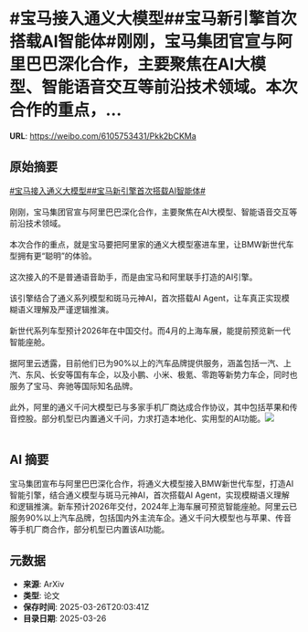 # #宝马接入通义大模型##宝马新引擎首次搭载AI智能体#刚刚，宝马集团官宣与阿里巴巴深化合作，主要聚焦在AI大模型、智能语音交互等前沿技术领域。本次合作的重点，...

**URL**: https://weibo.com/6105753431/Pkk2bCKMa

## 原始摘要

<a href="https://m.weibo.cn/search?containerid=231522type%3D1%26t%3D10%26q%3D%23%E5%AE%9D%E9%A9%AC%E6%8E%A5%E5%85%A5%E9%80%9A%E4%B9%89%E5%A4%A7%E6%A8%A1%E5%9E%8B%23&amp;extparam=%23%E5%AE%9D%E9%A9%AC%E6%8E%A5%E5%85%A5%E9%80%9A%E4%B9%89%E5%A4%A7%E6%A8%A1%E5%9E%8B%23" data-hide=""><span class="surl-text">#宝马接入通义大模型#</span></a><a href="https://m.weibo.cn/search?containerid=231522type%3D1%26t%3D10%26q%3D%23%E5%AE%9D%E9%A9%AC%E6%96%B0%E5%BC%95%E6%93%8E%E9%A6%96%E6%AC%A1%E6%90%AD%E8%BD%BDAI%E6%99%BA%E8%83%BD%E4%BD%93%23&amp;extparam=%23%E5%AE%9D%E9%A9%AC%E6%96%B0%E5%BC%95%E6%93%8E%E9%A6%96%E6%AC%A1%E6%90%AD%E8%BD%BDAI%E6%99%BA%E8%83%BD%E4%BD%93%23" data-hide=""><span class="surl-text">#宝马新引擎首次搭载AI智能体#</span></a><br><br>刚刚，宝马集团官宣与阿里巴巴深化合作，主要聚焦在AI大模型、智能语音交互等前沿技术领域。<br><br>本次合作的重点，就是宝马要把阿里家的通义大模型塞进车里，让BMW新世代车型拥有更“聪明”的体验。<br><br>这次接入的不是普通语音助手，而是由宝马和阿里联手打造的AI引擎。<br><br>该引擎结合了通义系列模型和斑马元神AI，首次搭载AI Agent，让车真正实现模糊语义理解及严谨逻辑推演。<br><br>新世代系列车型预计2026年在中国交付。而4月的上海车展，能提前预览新一代智能座舱。<br><br>据阿里云透露，目前他们已为90%以上的汽车品牌提供服务，涵盖包括一汽、上汽、东风、长安等国有车企，以及小鹏、小米、极氪、零跑等新势力车企，同时也服务了宝马、奔驰等国际知名品牌。<br><br>此外，阿里的通义千问大模型已与多家手机厂商达成合作协议，其中包括苹果和传音控股。部分机型已内置通义千问，力求打造本地化、实用型的AI功能。<img style="" src="https://tvax1.sinaimg.cn/large/006Fd7o3gy1hzuasf94zbj30u00k1tji.jpg" referrerpolicy="no-referrer"><br><br>

## AI 摘要

宝马集团宣布与阿里巴巴深化合作，将通义大模型接入BMW新世代车型，打造AI智能引擎，结合通义模型与斑马元神AI，首次搭载AI Agent，实现模糊语义理解和逻辑推演。新车预计2026年交付，2024年上海车展可预览智能座舱。阿里云已服务90%以上汽车品牌，包括国内外主流车企。通义千问大模型也与苹果、传音等手机厂商合作，部分机型已内置该AI功能。

## 元数据

- **来源**: ArXiv
- **类型**: 论文
- **保存时间**: 2025-03-26T20:03:41Z
- **目录日期**: 2025-03-26
